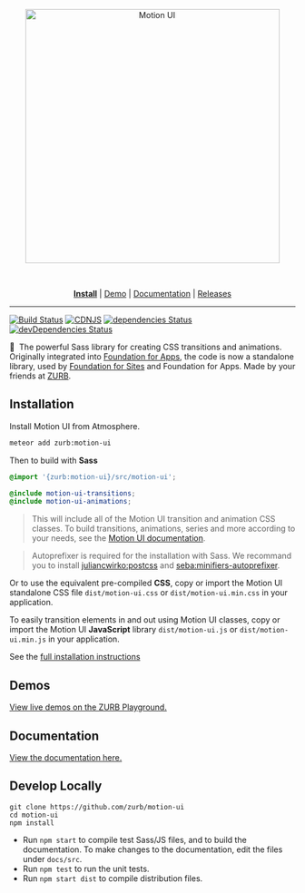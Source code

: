 <p align="center">
  <a href="https://zurb.com/playground/motion-ui">
    <img src="https://user-images.githubusercontent.com/9939075/40385796-108879b6-5e08-11e8-8a12-3bbe7d0bc631.png" alt="Motion UI" width="448px" style="max-width:100%;"/>
  </a>
</p>
 
 


<p align="center">
  <a href="https://github.com/zurb/motion-ui/blob/docs/installation.md"><b>Install</b></a>
  | <a href="https://zurb.com/playground/motion-ui">Demo</a>
  | <a href="https://github.com/zurb/motion-ui/blob/docs">Documentation</a>
  | <a href="https://github.com/zurb/motion-ui/releases">Releases</a>
</p>

---


[![Build Status](https://travis-ci.org/zurb/motion-ui.svg?branch=develop)](https://travis-ci.org/zurb/motion-ui)
[![CDNJS](https://img.shields.io/cdnjs/v/motion-ui.svg)](https://cdnjs.com/libraries/motion-ui/)
[![dependencies Status](https://david-dm.org/zurb/motion-ui/status.svg)](https://david-dm.org/zurb/motion-ui)
[![devDependencies Status](https://david-dm.org/zurb/motion-ui/dev-status.svg)](https://david-dm.org/zurb/motion-ui?type=dev)


💎  The powerful Sass library for creating CSS transitions and animations. Originally integrated into [Foundation for Apps](http://foundation.zurb.com/apps), the code is now a standalone library, used by [Foundation for Sites](http://foundation.zurb.com/sites) and Foundation for Apps. Made by your friends at [ZURB](http://zurb.com).

## Installation

Install Motion UI from Atmosphere.

```sh
meteor add zurb:motion-ui
```

Then to build with **Sass**
```scss
@import '{zurb:motion-ui}/src/motion-ui';

@include motion-ui-transitions;
@include motion-ui-animations;
```

> This will include all of the Motion UI transition and animation CSS classes. To build transitions, animations, series and more according to your needs, see the [Motion UI documentation](https://github.com/zurb/motion-ui/tree/master/docs).

> Autoprefixer is required for the installation with Sass. We recommand you to install [juliancwirko:postcss](https://atmospherejs.com/juliancwirko/postcss) and [seba:minifiers-autoprefixer](https://atmospherejs.com/seba/minifiers-autoprefixer).

Or to use the equivalent pre-compiled **CSS**, copy or import the Motion UI standalone CSS file `dist/motion-ui.css` or `dist/motion-ui.min.css` in your application.

To easily transition elements in and out using Motion UI classes, copy or import the Motion UI **JavaScript** library `dist/motion-ui.js` or `dist/motion-ui.min.js` in your application.

See the [full installation instructions](https://github.com/zurb/motion-ui/tree/master/docs/installation.md)

## Demos

[View live demos on the ZURB Playground.](http://zurb.com/playground/motion-ui)

## Documentation

[View the documentation here.](https://github.com/zurb/motion-ui/tree/master/docs)

## Develop Locally

```
git clone https://github.com/zurb/motion-ui
cd motion-ui
npm install
```

- Run `npm start` to compile test Sass/JS files, and to build the documentation.
  To make changes to the documentation, edit the files under `docs/src`.
- Run `npm test` to run the unit tests.
- Run `npm start dist` to compile distribution files.
